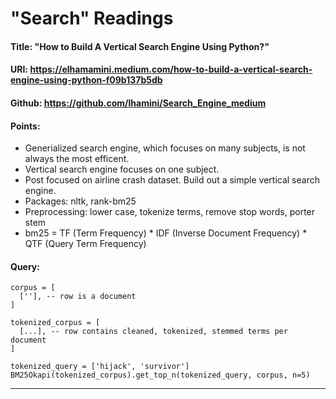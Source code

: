
# "Search" Readings

#### Title: "How to Build A Vertical Search Engine Using Python?"
#### URI: https://elhamamini.medium.com/how-to-build-a-vertical-search-engine-using-python-f09b137b5db
#### Github: https://github.com/lhamini/Search_Engine_medium
#### Points:
- Generialized search engine, which focuses on many subjects, is not always the most efficent.
- Vertical search engine focuses on one subject.
- Post focused on airline crash dataset. Build out a simple vertical search engine.
- Packages: nltk, rank-bm25
- Preprocessing: lower case, tokenize terms, remove stop words, porter stem
- bm25 = TF (Term Frequency) * IDF (Inverse Document Frequency) * QTF (Query Term Frequency)

#### Query:
```
corpus = [
  [''], -- row is a document
]

tokenized_corpus = [
  [...], -- row contains cleaned, tokenized, stemmed terms per document
]

tokenized_query = ['hijack', 'survivor']
BM25Okapi(tokenized_corpus).get_top_n(tokenized_query, corpus, n=5)
```

<hr/>
